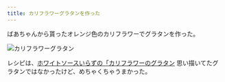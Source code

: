 ```yaml
---
title: カリフラワーグラタンを作った
---
```


ばあちゃんから貰ったオレンジ色のカリフラワーでグラタンを作った。

![カリフラワーグラタン](https://i.imgur.com/EtOWZyd.jpg "カリフラワーグラタン")

レシピは、[ホワイトソースいらずの「カリフラワーのグラタン](https://youtu.be/sNiA8oQO9hc)
思い描いてたグラタンではなかったけど、めちゃくちゃうまかった。
